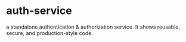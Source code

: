# auth-service
a standalone authentication &amp; authorization service. It shows reusable, secure, and production-style code.
